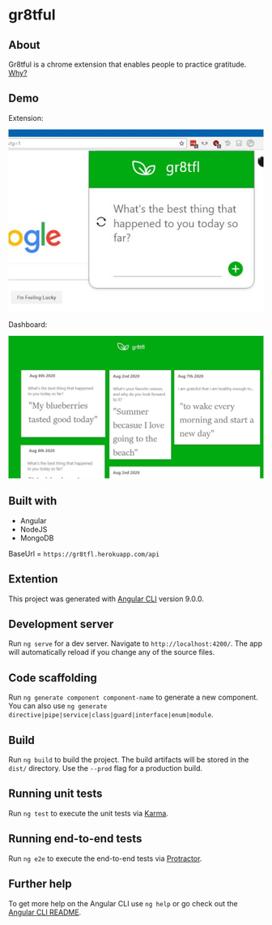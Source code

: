 # gr8tful

## About
Gr8tful is a chrome extension that enables people to practice gratitude. [Why?](https://www.health.harvard.edu/newsletter_article/in-praise-of-gratitude)

## Demo
Extension:

![Gr8tful Popup](./popup_1.JPG)

Dashboard:

![Gr8tful Dashboard](./dashboard.JPG)

## Built with
- Angular
- NodeJS
- MongoDB

BaseUrl = `https://gr8tfl.herokuapp.com/api`

## Extention

This project was generated with [Angular CLI](https://github.com/angular/angular-cli) version 9.0.0.

## Development server

Run `ng serve` for a dev server. Navigate to `http://localhost:4200/`. The app will automatically reload if you change any of the source files.

## Code scaffolding

Run `ng generate component component-name` to generate a new component. You can also use `ng generate directive|pipe|service|class|guard|interface|enum|module`.

## Build

Run `ng build` to build the project. The build artifacts will be stored in the `dist/` directory. Use the `--prod` flag for a production build.

## Running unit tests

Run `ng test` to execute the unit tests via [Karma](https://karma-runner.github.io).

## Running end-to-end tests

Run `ng e2e` to execute the end-to-end tests via [Protractor](http://www.protractortest.org/).

## Further help

To get more help on the Angular CLI use `ng help` or go check out the [Angular CLI README](https://github.com/angular/angular-cli/blob/master/README.md).
